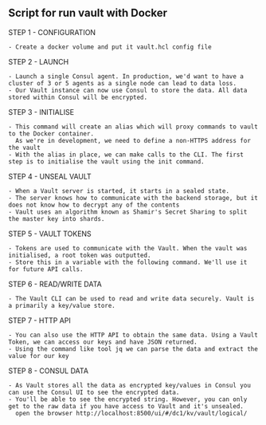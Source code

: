 ## Script for run vault with Docker

STEP 1 - CONFIGURATION
    
    - Create a docker volume and put it vault.hcl config file 

STEP 2 - LAUNCH
    
    - Launch a single Consul agent. In production, we'd want to have a cluster of 3 or 5 agents as a single node can lead to data loss.
    - Our Vault instance can now use Consul to store the data. All data stored within Consul will be encrypted.
STEP 3 - INITIALISE

    - This command will create an alias which will proxy commands to vault to the Docker container. 
      As we're in development, we need to define a non-HTTPS address for the vault
    - With the alias in place, we can make calls to the CLI. The first step is to initialise the vault using the init command.
    
STEP 4 - UNSEAL VAULT

    - When a Vault server is started, it starts in a sealed state. 
    - The server knows how to communicate with the backend storage, but it does not know how to decrypt any of the contents
    - Vault uses an algorithm known as Shamir's Secret Sharing to split the master key into shards.

STEP 5 - VAULT TOKENS

    - Tokens are used to communicate with the Vault. When the vault was initialised, a root token was outputted. 
    - Store this in a variable with the following command. We'll use it for future API calls.

STEP 6 - READ/WRITE DATA

    - The Vault CLI can be used to read and write data securely. Vault is a primarily a key/value store.
    
STEP 7 - HTTP API

    - You can also use the HTTP API to obtain the same data. Using a Vault Token, we can access our keys and have JSON returned.
    - Using the command like tool jq we can parse the data and extract the value for our key

STEP 8 - CONSUL DATA

    - As Vault stores all the data as encrypted key/values in Consul you can use the Consul UI to see the encrypted data.
    - You'll be able to see the encrypted string. However, you can only get to the raw data if you have access to Vault and it's unsealed.
      open the browser http://localhost:8500/ui/#/dc1/kv/vault/logical/